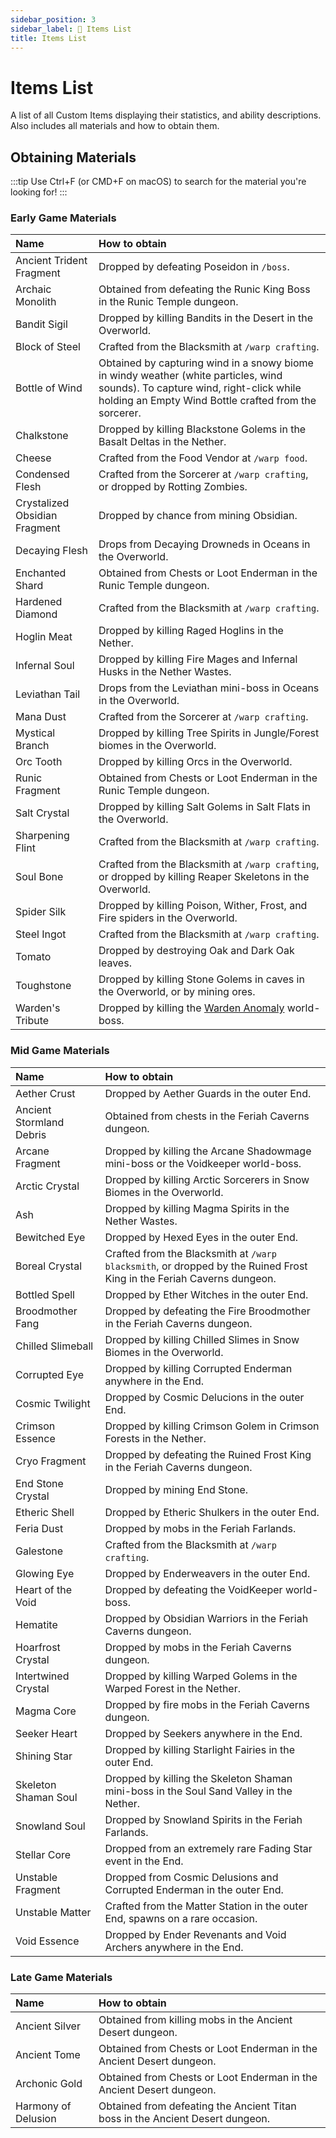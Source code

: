 ```yaml
---
sidebar_position: 3
sidebar_label: 📃 Items List
title: Items List
---
```


# Items List
A list of all Custom Items displaying their statistics, and ability descriptions. Also includes all materials and how to obtain them.

## Obtaining Materials
:::tip
Use Ctrl+F (or CMD+F on macOS) to search for the material you're looking for!
:::

### Early Game Materials
|**Name**|**How to obtain**|
| :------------- |:-------------
Ancient Trident Fragment|Dropped by defeating Poseidon in `/boss`.
Archaic Monolith|Obtained from defeating the Runic King Boss in the Runic Temple dungeon.
Bandit Sigil|Dropped by killing Bandits in the Desert in the Overworld.
Block of Steel|Crafted from the Blacksmith at `/warp crafting`.
Bottle of Wind|Obtained by capturing wind in a snowy biome in windy weather (white particles, wind sounds). To capture wind, right-click while holding an Empty Wind Bottle crafted from the sorcerer.
Chalkstone|Dropped by killing Blackstone Golems in the Basalt Deltas in the Nether.
Cheese|Crafted from the Food Vendor at `/warp food`.
Condensed Flesh|Crafted from the Sorcerer at `/warp crafting`, or dropped by Rotting Zombies.
Crystalized Obsidian Fragment|Dropped by chance from mining Obsidian.
Decaying Flesh|Drops from Decaying Drowneds in Oceans in the Overworld.
Enchanted Shard|Obtained from Chests or Loot Enderman in the Runic Temple dungeon.
Hardened Diamond|Crafted from the Blacksmith at `/warp crafting`.
Hoglin Meat|Dropped by killing Raged Hoglins in the Nether.
Infernal Soul|Dropped by killing Fire Mages and Infernal Husks in the Nether Wastes.
Leviathan Tail|Drops from the Leviathan mini-boss in Oceans in the Overworld.
Mana Dust|Crafted from the Sorcerer at `/warp crafting`.
Mystical Branch|Dropped by killing Tree Spirits in Jungle/Forest biomes in the Overworld.
Orc Tooth|Dropped by killing Orcs in the Overworld.
Runic Fragment|Obtained from Chests or Loot Enderman in the Runic Temple dungeon.
Salt Crystal|Dropped by killing Salt Golems in Salt Flats in the Overworld.
Sharpening Flint|Crafted from the Blacksmith at `/warp crafting`.
Soul Bone|Crafted from the Blacksmith at `/warp crafting`, or dropped by killing Reaper Skeletons in the Overworld.
Spider Silk|Dropped by killing Poison, Wither, Frost, and Fire spiders in the Overworld.
Steel Ingot|Crafted from the Blacksmith at `/warp crafting`.
Tomato|Dropped by destroying Oak and Dark Oak leaves.
Toughstone|Dropped by killing Stone Golems in caves in the Overworld, or by mining ores.
Warden's Tribute|Dropped by killing the [Warden Anomaly](../custom-mobs/world-bosses.md) world-boss.

### Mid Game Materials
|**Name**|**How to obtain**|
| :------------- |:-------------
Aether Crust|Dropped by Aether Guards in the outer End.
Ancient Stormland Debris|Obtained from chests in the Feriah Caverns dungeon.
Arcane Fragment|Dropped by killing the Arcane Shadowmage mini-boss or the Voidkeeper world-boss.
Arctic Crystal|Dropped by killing Arctic Sorcerers in Snow Biomes in the Overworld.
Ash|Dropped by killing Magma Spirits in the Nether Wastes.
Bewitched Eye|Dropped by Hexed Eyes in the outer End.
Boreal Crystal|Crafted from the Blacksmith at `/warp blacksmith`, or dropped by the Ruined Frost King in the Feriah Caverns dungeon.
Bottled Spell|Dropped by Ether Witches in the outer End.
Broodmother Fang|Dropped by defeating the Fire Broodmother in the Feriah Caverns dungeon.
Chilled Slimeball|Dropped by killing Chilled Slimes in Snow Biomes in the Overworld.
Corrupted Eye|Dropped by killing Corrupted Enderman anywhere in the End.
Cosmic Twilight|Dropped by Cosmic Delucions in the outer End.
Crimson Essence|Dropped by killing Crimson Golem in Crimson Forests in the Nether.
Cryo Fragment|Dropped by defeating the Ruined Frost King in the Feriah Caverns dungeon.
End Stone Crystal|Dropped by mining End Stone.
Etheric Shell|Dropped by Etheric Shulkers in the outer End.
Feria Dust|Dropped by mobs in the Feriah Farlands.
Galestone|Crafted from the Blacksmith at `/warp crafting`.
Glowing Eye|Dropped by Enderweavers in the outer End.
Heart of the Void|Dropped by defeating the VoidKeeper world-boss.
Hematite|Dropped by Obsidian Warriors in the Feriah Caverns dungeon.
Hoarfrost Crystal|Dropped by mobs in the Feriah Caverns dungeon.
Intertwined Crystal|Dropped by killing Warped Golems in the Warped Forest in the Nether.
Magma Core|Dropped by fire mobs in the Feriah Caverns dungeon.
Seeker Heart|Dropped by Seekers anywhere in the End.
Shining Star|Dropped by killing Starlight Fairies in the outer End.
Skeleton Shaman Soul|Dropped by killing the Skeleton Shaman mini-boss in the Soul Sand Valley in the Nether.
Snowland Soul|Dropped by Snowland Spirits in the Feriah Farlands.
Stellar Core|Dropped from an extremely rare Fading Star event in the End.
Unstable Fragment|Dropped from Cosmic Delusions and Corrupted Enderman in the outer End.
Unstable Matter|Crafted from the Matter Station in the outer End, spawns on a rare occasion.
Void Essence|Dropped by Ender Revenants and Void Archers anywhere in the End.

### Late Game Materials
|**Name**|**How to obtain**|
| :------------- |:-------------
Ancient Silver|Obtained from killing mobs in the Ancient Desert dungeon.
Ancient Tome|Obtained from Chests or Loot Enderman in the Ancient Desert dungeon.
Archonic Gold|Obtained from Chests or Loot Enderman in the Ancient Desert dungeon.
Harmony of Delusion|Obtained from defeating the Ancient Titan boss in the Ancient Desert dungeon.